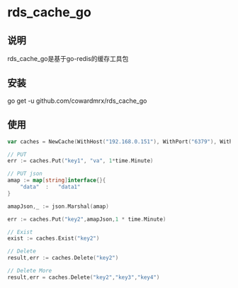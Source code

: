 # rds_cache_go

## 说明
rds_cache_go是基于go-redis的缓存工具包

## 安装
go get -u github.com/cowardmrx/rds_cache_go

## 使用
```go
var caches = NewCache(WithHost("192.168.0.151"), WithPort("6379"), WithDB(13))

// PUT 
err := caches.Put("key1", "va", 1*time.Minute)

// PUT json
amap := map[string]interface{}{
	"data"  :   "data1"
}

amapJson,_ := json.Marshal(amap)

err := caches.Put("key2",amapJson,1 * time.Minute)

// Exist 
exist := caches.Exist("key2")

// Delete
result,err := caches.Delete("key2")

// Delete More
result,err = caches.Delete("key2","key3","key4")
```